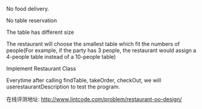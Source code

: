 No food delivery.

No table reservation

The table has different size

The restaurant will choose the smallest table which fit the numbers of people(For example, if the party has 3 people, the restaurant would assign a 4-people table instead of a 10-people table)

Implement Restaurant Class

Everytime after calling findTable, takeOrder, checkOut, we will userestaurantDescription to test the program.

在线评测地址: http://www.lintcode.com/problem/restaurant-oo-design/
